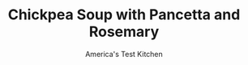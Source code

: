 ---
layout: ../../layouts/MarkdownPostLayout.astro
title: Chickpea Soup with Pancetta and Rosemary
author: America's Test Kitchen
pubDate: 2023-03-15
description: "This deeply satisfying soup makes the most of what’s in the pantry."
image_url: https://res.cloudinary.com/hksqkdlah/image/upload/ar_1:1,c_fill,dpr_2.0,f_auto,fl_lossy.progressive.strip_profile,g_faces:auto,q_auto:low,w_344/SFS_UmbrianChickpeaSoup-65_anuaaw
tags: ["Main Courses","Vegetables","Pork","Beans","Soups"]
calories: 3153
protein: 20
carbohydrates: 47
fats: 26
fiber: 11
ingredients: ["6 ounces, pancetta, cut into ½-inch pieces","¼ cup, extra-virgin olive oil, plus extra for drizzling","1 cup chopped, onion","½ cup chopped, carrot","½ cup chopped, celery","1 teaspoon, pepper","½ teaspoon, table salt","3 , garlic cloves, minced","1½ teaspoons, minced fresh rosemary","2 , bay leaves","1 cup, dry white wine","4 cups, chicken broth","2 , (15-ounce) cans chickpeas, rinsed","8 ounces, kale, stemmed and chopped","½ cup, chopped fresh parsley",", Grated Pecorino Romano cheese"]
serves: 6
time: "1¼ hours"
instructions: ["Combine pancetta and oil in large saucepan and cook over medium heat until pancetta is beginning to brown, about 8 minutes. Add onion, carrot, celery, pepper, and salt and cook until vegetables are softened, about 5 minutes, stirring occasionally. Stir in garlic, rosemary, and bay leaves and cook until garlic is fragrant, about 1 minute.","Add wine and cook for 1 minute. Stir in broth, chickpeas, and kale and bring to boil. Reduce heat to medium-low; cover; and cook until kale is tender and flavors have melded, about 30 minutes.","Discard bay leaves. Stir in parsley and season with salt and pepper to taste. Serve, drizzling individual portions with extra oil and passing Pecorino separately."]
nutrition: ["753 mg Potassium, K","266 mg Phosphorus, P","157 mg Calcium, Ca","3 mg Iron, Fe","77 mg Magnesium, Mg","993 mg Sodium, Na","1 mg Zinc, Zn","26 g Total lipid (fat)","4 mg Niacin","13 g Fatty acids, total monounsaturated","4 g Fatty acids, total polyunsaturated","55 mg Vitamin C, total ascorbic acid","23 mg Cholesterol","5 g Fatty acids, total saturated","11 g Fiber, total dietary","148 µg Folate, food","11 g Sugars, total","363 µg Vitamin K (phylloquinone)","367 g Water","47 g Carbohydrate, by difference","148 µg Folate, DFE","20 g Protein","2 mg Vitamin E (alpha-tocopherol)","308 µg Vitamin A, RAE","525 kcal Energy","3153 calories"]
notes: "Be sure to buy a 6-ounce chunk of pancetta from the deli counter rather than presliced pancetta, as larger chunks are important here."
---